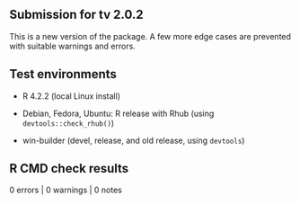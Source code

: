## Submission for tv 2.0.2

This is a new version of the package. A few more edge cases are prevented with suitable
warnings and errors.

## Test environments

* R 4.2.2 (local Linux install)

* Debian, Fedora, Ubuntu: R release with Rhub (using `devtools::check_rhub()`)

* win-builder (devel, release, and old release, using `devtools`)

## R CMD check results

0 errors | 0 warnings | 0 notes
